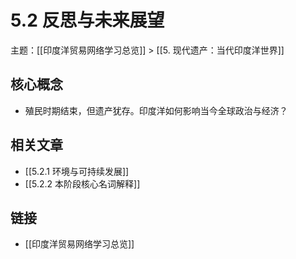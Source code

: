 # 5.2 反思与未来展望

主题：[[印度洋贸易网络学习总览]] > [[5. 现代遗产：当代印度洋世界]]

## 核心概念

- 殖民时期结束，但遗产犹存。印度洋如何影响当今全球政治与经济？

## 相关文章

- [[5.2.1 环境与可持续发展]]
- [[5.2.2 本阶段核心名词解释]]

## 链接

- [[印度洋贸易网络学习总览]]

